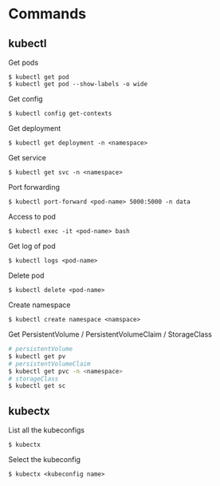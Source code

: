 # Commands

## kubectl

Get pods

```text
$ kubectl get pod
$ kubectl get pod --show-labels -o wide
```

Get config

```text
$ kubectl config get-contexts
```

Get deployment

```text
$ kubectl get deployment -n <namespace>
```

Get service

```text
$ kubectl get svc -n <namespace>
```

Port forwarding

```text
$ kubectl port-forward <pod-name> 5000:5000 -n data
```

Access to pod

```text
$ kubectl exec -it <pod-name> bash
```

Get log of pod

```text
$ kubectl logs <pod-name>
```

Delete pod

```text
$ kubectl delete <pod-name>
```

Create namespace

```text
$ kubectl create namespace <namspace>
```

Get PersistentVolume / PersistentVolumeClaim / StorageClass

```bash
# persistentVolume
$ kubectl get pv
# persistentVolumeClaim
$ kubectl get pvc -n <namespace>
# storageClass
$ kubectl get sc
```

## kubectx

List all the kubeconfigs

```text
$ kubectx
```

Select the kubeconfig

```text
$ kubectx <kubeconfig name>
```

